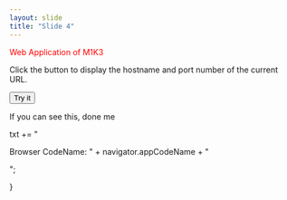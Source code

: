 ```yaml
---
layout: slide
title: "Slide 4"
---
```

<p style="color:red">Web Application of M1K3</p>



<p>Click the button to display the hostname and port number of the current URL.</p>

<button onclick="myFunction()">Try it</button>

<p id="demo"></p>





</body>
</html>


If you can see this, done me



  txt += "<p>Browser CodeName: " + navigator.appCodeName + "</p>";
  
}
